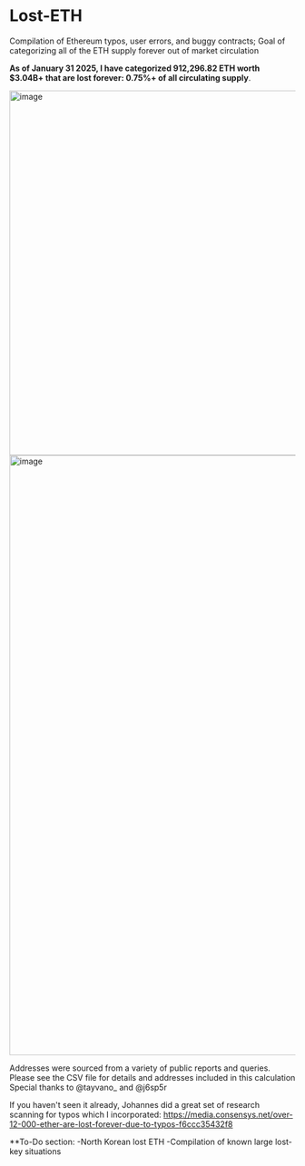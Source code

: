 # Lost-ETH
Compilation of Ethereum typos, user errors, and buggy contracts; Goal of categorizing all of the ETH supply forever out of market circulation 

**As of January 31 2025, I have categorized 912,296.82 ETH worth $3.04B+ that are lost forever: 0.75%+ of all circulating supply**. 

<img width="643" alt="image" src="https://github.com/jconorgrogan/Lost-ETH/assets/130090573/cdcf153e-0932-49fa-8ff1-b9c5c16177b7">

<img width="1058" alt="image" src="https://github.com/user-attachments/assets/35024274-7eb9-475a-b383-c7d785bafc3f" />


Addresses were sourced from a variety of public reports and queries. Please see the CSV file for details and addresses included in this calculation 
Special thanks to  @tayvano_ and @j6sp5r

If you haven't seen it already, Johannes did a great set of research scanning for typos which I incorporated: https://media.consensys.net/over-12-000-ether-are-lost-forever-due-to-typos-f6ccc35432f8


**To-Do section:
-North Korean lost ETH
-Compilation of known large lost-key situations 
